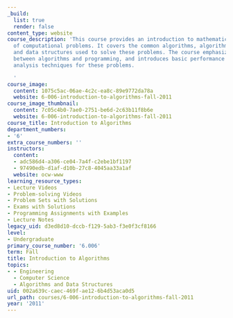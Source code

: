 ```yaml
---
_build:
  list: true
  render: false
content_type: website
course_description: 'This course provides an introduction to mathematical modeling
  of computational problems. It covers the common algorithms, algorithmic paradigms,
  and data structures used to solve these problems. The course emphasizes the relationship
  between algorithms and programming, and introduces basic performance measures and
  analysis techniques for these problems.

  '
course_image:
  content: 1075c5ac-06ae-4c2c-ea8c-89e9772da78a
  website: 6-006-introduction-to-algorithms-fall-2011
course_image_thumbnail:
  content: 7c05c4b0-7ae0-2751-be6d-2c63b11f8b6e
  website: 6-006-introduction-to-algorithms-fall-2011
course_title: Introduction to Algorithms
department_numbers:
- '6'
extra_course_numbers: ''
instructors:
  content:
  - adc586d4-a306-ce04-7a4f-c2ebe1bf1197
  - 97490edb-d1af-d10b-27c8-4045aa33a1af
  website: ocw-www
learning_resource_types:
- Lecture Videos
- Problem-solving Videos
- Problem Sets with Solutions
- Exams with Solutions
- Programming Assignments with Examples
- Lecture Notes
legacy_uid: d3ed8d10-dccb-f129-5ab3-f3e0f3cf8166
level:
- Undergraduate
primary_course_number: '6.006'
term: Fall
title: Introduction to Algorithms
topics:
- - Engineering
  - Computer Science
  - Algorithms and Data Structures
uid: 002a639c-caec-469f-ae12-6b4d53aca0d5
url_path: courses/6-006-introduction-to-algorithms-fall-2011
year: '2011'
---
```

